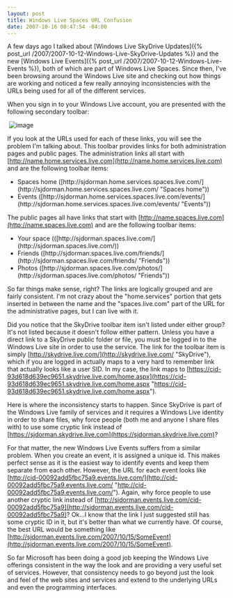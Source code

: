 ```yaml
---
layout: post
title: Windows Live Spaces URL Confusion
date: 2007-10-16 00:47:54 -04:00
---
```


A few days ago I talked about [Windows Live SkyDrive Updates]({% post_url /2007/2007-10-12-Windows-Live-SkyDrive-Updates %}) and the new [Windows Live Events]({% post_url /2007/2007-10-12-Windows-Live-Events %}), both of which are part of Windows Live Spaces. Since then, I've been browsing around the Windows Live site and checking out how things are working and noticed a few really annoying inconsistencies with the URLs being used for all of the different services.

When you sign in to your Windows Live account, you are presented with the following secondary toolbar:

 ![image](http://gwb.blob.core.windows.net/sdorman/WindowsLiveWriter/WindowsLiveSpacesURLConfusion_14239/image_3.png) 

If you look at the URLs used for each of these links, you will see the problem I'm talking about. This toolbar provides links for both administration pages and public pages. The administration links all start with [http://name.home.services.live.com](http://name.home.services.live.com) and are the following toolbar items:

*   <div align="left">Spaces home ([http://sjdorman.home.services.spaces.live.com/](http://sjdorman.home.services.spaces.live.com/ "Spaces home"))</div>
*   <div align="left">Events ([http://sjdorman.home.services.spaces.live.com/events/](http://sjdorman.home.services.spaces.live.com/events/ "Events"))</div> 

The public pages all have links that start with [http://name.spaces.live.com](http://name.spaces.live.com) and are the following toolbar items:

*   <div align="left">Your space (([http://sjdorman.spaces.live.com/](http://sjdorman.spaces.live.com/))</div>
*   <div align="left">Friends ([http://sjdorman.spaces.live.com/friends/](http://sjdorman.spaces.live.com/friends/ "Friends"))</div>
*   <div align="left">Photos ([http://sjdorman.spaces.live.com/photos/](http://sjdorman.spaces.live.com/photos/ "Friends"))</div> 

So far things make sense, right? The links are logically grouped and are fairly consistent. I'm not crazy about the "home.services" portion that gets inserted in between the name and the "spaces.live.com" part of the URL for the administrative pages, but I can live with it. 

Did you notice that the SkyDrive toolbar item isn't listed under either group? It's not listed because it doesn't follow either pattern. Unless you have a direct link to a SkyDrive public folder or file, you must be logged in to the Windows Live site in order to use the service. The link for the toolbar item is simply [http://skydrive.live.com/](http://skydrive.live.com/ "SkyDrive"), which if you are logged in actually maps to a very hard to remember link that actually looks like a user SID. In my case, the link maps to [https://cid-93d618d639ec9651.skydrive.live.com/home.aspx](https://cid-93d618d639ec9651.skydrive.live.com/home.aspx "https://cid-93d618d639ec9651.skydrive.live.com/home.aspx"). 

Here is where the inconsistency starts to happen. Since SkyDrive is part of the Windows Live family of services and it requires a Windows Live identity in order to share files, why force people (both me and anyone I share files with) to use some cryptic link instead of [https://sjdorman.skydrive.live.com](https://sjdorman.skydrive.live.com)?

For that matter, the new Windows Live Events suffers from a similar problem. When you create an event, it is assigned a unique id. This makes perfect sense as it is the easiest way to identify events and keep them separate from each other. However, the URL for each event looks like [http://cid-00092add5fbc75a9.events.live.com/](http://cid-00092add5fbc75a9.events.live.com/ "http://cid-00092add5fbc75a9.events.live.com/"). Again, why force people to use another cryptic link instead of [http://sjdorman.events.live.com/cid-00092add5fbc75a9](http://sjdorman.events.live.com/cid-00092add5fbc75a9)? Ok...I know that the link I just suggested still has some cryptic ID in it, but it's better than what we currently have. Of course, the best URL would be something like [http://sjdorman.events.live.com/2007/10/15/SomeEvent](http://sjdorman.events.live.com/2007/10/15/SomeEvent).

So far Microsoft has been doing a good job keeping the Windows Live offerings consistent in the way the look and are providing a very useful set of services. However, that consistency needs to go beyond just the look and feel of the web sites and services and extend to the underlying URLs and even the programming interfaces.

